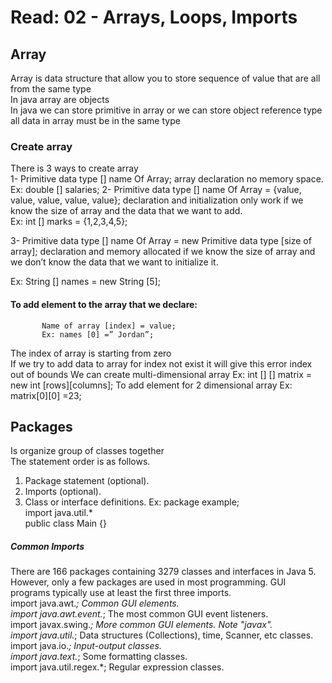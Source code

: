 # Read: 02 - Arrays, Loops, Imports

## Array

Array is data structure that allow you to store sequence of value that are all from the same type    
In java array are objects    
In java we can store primitive in array or we can store object reference type   
all data in array must be in the same type    
### Create array  
There is 3 ways to create array      
1-	Primitive data type [] name Of Array; array declaration no memory space.     
             Ex: double [] salaries;
2-	Primitive data type [] name Of Array = {value, value, value, value, value}; declaration and initialization only work if we know the size of array and the data that we want to add.    
Ex: int [] marks = {1,2,3,4,5};

3-	Primitive data type [] name Of Array = new Primitive data type [size of array]; declaration and memory allocated if we know the size of array and we don’t know the data that we want to initialize it.     

Ex: String [] names = new String [5];     
#### To add element to the array that we declare:    
           Name of array [index] = value;
           Ex: names [0] =” Jordan”;
The index of array is starting from zero    
If we try to add data to array for index not exist it will give this error index out of bounds
 We can create multi-dimensional array
Ex: int [] [] matrix = new int [rows][columns];
To add element for 2 dimensional array
Ex: matrix[0][0] =23;
## Packages 
Is organize group of classes together   
The statement order is as follows.
1.	Package statement (optional).
2.	Imports (optional).
3.	Class or interface definitions.
Ex: package example;   
       import java.util.*   
       public class Main {}      
##### Common Imports
There are 166 packages containing 3279 classes and interfaces in Java 5. However, only a few packages are used in most programming. GUI programs typically use at least the first three imports.    
import java.awt.*;	Common GUI elements.    
import java.awt.event.*;	The most common GUI event listeners.    
import javax.swing.*;	More common GUI elements. Note "javax".    
import java.util.*;	Data structures (Collections), time, Scanner, etc classes.    
import java.io.*;	Input-output classes.    
import java.text.*;	Some formatting classes.   
import java.util.regex.*;	Regular expression classes.    
